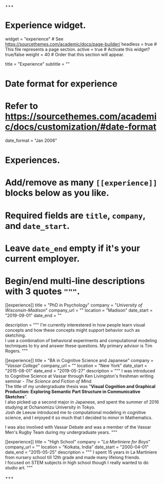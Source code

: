 +++
# Experience widget.
widget = "experience"  # See https://sourcethemes.com/academic/docs/page-builder/
headless = true  # This file represents a page section.
active = true  # Activate this widget? true/false
weight = 40  # Order that this section will appear.

title = "Experience"
subtitle = ""

# Date format for experience
#   Refer to https://sourcethemes.com/academic/docs/customization/#date-format
date_format = "Jan 2006"

# Experiences.
#   Add/remove as many `[[experience]]` blocks below as you like.
#   Required fields are `title`, `company`, and `date_start`.
#   Leave `date_end` empty if it's your current employer.
#   Begin/end multi-line descriptions with 3 quotes `"""`.
[[experience]]
  title = "PhD in Psychology"
  company = "*University of Wisconsin-Madison*"
  company_url = ""
  location = "Madison"
  date_start = "2019-09-01"
  date_end = ""

  description = """
  I'm currently interestered in how people learn visual concepts and how these concepts might support behavior such as sketching.  
  I use a combination of behavioral experiments and computational modeling techniques to try and answer these questions.
  My primary advisor is Tim Rogers.
  """

[[experience]]
  title = "BA in Cognitive Science and Japanese"
  company = "*Vassar College*"
  company_url = ""
  location = "New York"
  date_start = "2015-08-01"
  date_end = "2019-05-27"
  description = """
  I was introduced to Cognitive Science at Vassar through Ken Livingston's freshman writing seminar - _The Science and Fiction of Mind_.  
  The title of my undergraduate thesis was "**Visual Cognition and Graphical Production: Exploring Semantic Part Structure in Communicative Sketches**".  
  I also picked up a second major in Japanese, and spent the summer of 2016 studying at Ochanomizu University in Tokyo.  
  Josh de Leeuw introduced me to computational modeling in cognitive science, and I enjoyed it so much that I decided to minor in Mathematics.   

  I was also involved with Vassar Debate and was a member of the Vassar Men's Rugby Team during my undergraduate years.
  """

[[experience]]
 title = "High School"
 company = "*La Martiniere for Boys*"
 company_url = ""
 location = "Kolkata, India"
 date_start = "2000-04-01"
 date_end = "2015-05-25"
 description = """
 I spent 15 years in La Martiniere from nursery school till 12th grade and made many lifelong friends.  
 I focused on STEM subjects in high school though I really wanted to do studio art.
 """
  


+++

